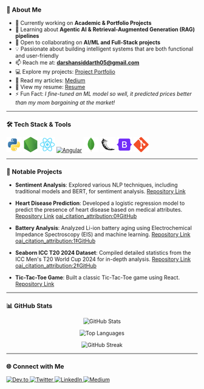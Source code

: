 

### 🧠 About Me

- 🔭 Currently working on **Academic & Portfolio Projects**
- 🌱 Learning about **Agentic AI & Retrieval-Augmented Generation (RAG) pipelines**
- 🤝 Open to collaborating on **AI/ML and Full-Stack projects**
- 💡 Passionate about building intelligent systems that are both functional and user-friendly
- 📫 Reach me at: **darshansiddarth05@gmail.com**
- 💻 Explore my projects: [Project Portfolio](https://shorturl.at/I1Tkd)
- 📝 Read my articles: [Medium](https://medium.com/@darshansiddarth05)
- 📄 View my resume: [Resume](https://shorturl.at/zQhJg)
- ⚡ Fun Fact: *I fine-tuned an ML model so well, it predicted prices better than my mom bargaining at the market!*

---

### 🛠️ Tech Stack & Tools

<p align="left">
  <a href="https://www.python.org/" target="_blank"><img src="https://raw.githubusercontent.com/devicons/devicon/master/icons/python/python-original.svg" alt="Python" width="40" height="40"/></a>
  <a href="https://nodejs.org/" target="_blank"><img src="https://raw.githubusercontent.com/devicons/devicon/master/icons/nodejs/nodejs-original.svg" alt="Node.js" width="40" height="40"/></a>
  <a href="https://reactjs.org/" target="_blank"><img src="https://raw.githubusercontent.com/devicons/devicon/master/icons/react/react-original.svg" alt="React" width="40" height="40"/></a>
  <a href="https://angular.io/" target="_blank"><img src="https://angular.io/assets/images/logos/angular/angular.svg" alt="Angular" width="40" height="40"/></a>
  <a href="https://www.mongodb.com/" target="_blank"><img src="https://raw.githubusercontent.com/devicons/devicon/master/icons/mongodb/mongodb-original.svg" alt="MongoDB" width="40" height="40"/></a>
  <a href="https://flask.palletsprojects.com/" target="_blank"><img src="https://raw.githubusercontent.com/devicons/devicon/master/icons/flask/flask-original.svg" alt="Flask" width="40" height="40"/></a>
  <a href="https://getbootstrap.com/" target="_blank"><img src="https://raw.githubusercontent.com/devicons/devicon/master/icons/bootstrap/bootstrap-plain.svg" alt="Bootstrap" width="40" height="40"/></a>
  <a href="https://git-scm.com/" target="_blank"><img src="https://raw.githubusercontent.com/devicons/devicon/master/icons/git/git-original.svg" alt="Git" width="40" height="40"/></a>
</p>

---

### 📂 Notable Projects

- **Sentiment Analysis**: Explored various NLP techniques, including traditional models and BERT, for sentiment analysis. [Repository Link](https://github.com/darshan3131/Senttiment_analysis)

- **Heart Disease Prediction**: Developed a logistic regression model to predict the presence of heart disease based on medical attributes. [Repository Link](https://github.com/darshan3131/Heart-diesease-Prediction) [oai_citation_attribution:0‡GitHub](https://github.com/darshan3131/Heart-diesease-Prediction?utm_source=chatgpt.com)

- **Battery Analysis**: Analyzed Li-ion battery aging using Electrochemical Impedance Spectroscopy (EIS) and machine learning. [Repository Link](https://github.com/darshan3131/Battery_Analysis) [oai_citation_attribution:1‡GitHub](https://github.com/darshan3131/Battery_Analysis?utm_source=chatgpt.com)

- **Seaborn ICC T20 2024 Dataset**: Compiled detailed statistics from the ICC Men's T20 World Cup 2024 for in-depth analysis. [Repository Link](https://github.com/darshan3131/Seaborn-ICC-T20-2024-Dataset) [oai_citation_attribution:2‡GitHub](https://github.com/darshan3131/Seaborn-ICC-T20-2024-Dataset?utm_source=chatgpt.com)

- **Tic-Tac-Toe Game**: Built a classic Tic-Tac-Toe game using React. [Repository Link](https://github.com/darshan3131/Tic-Tac-toe-)

---

### 📊 GitHub Stats

<p align="center">
  <img src="https://github-readme-stats.vercel.app/api?username=darshan3131&show_icons=true&locale=en" alt="GitHub Stats" />
</p>

<p align="center">
  <img src="https://github-readme-stats.vercel.app/api/top-langs?username=darshan3131&show_icons=true&locale=en&layout=compact" alt="Top Languages" />
</p>

<p align="center">
  <img src="https://github-readme-streak-stats.herokuapp.com/?user=darshan3131" alt="GitHub Streak" />
</p>

---

### 🌐 Connect with Me

<p align="left">
  <a href="https://dev.to/k_cdarshan_8b992d2e54175" target="_blank">
    <img src="https://raw.githubusercontent.com/rahuldkjain/github-profile-readme-generator/master/src/images/icons/Social/devto.svg" alt="Dev.to" height="30" width="40" />
  </a>
  <a href="https://twitter.com/cdarshan38905" target="_blank">
    <img src="https://raw.githubusercontent.com/rahuldkjain/github-profile-readme-generator/master/src/images/icons/Social/twitter.svg" alt="Twitter" height="30" width="40" />
  </a>
  <a href="https://linkedin.com/in/darshan-kc-531484245/" target="_blank">
    <img src="https://raw.githubusercontent.com/rahuldkjain/github-profile-readme-generator/master/src/images/icons/Social/linked-in-alt.svg" alt="LinkedIn" height="30" width="40" />
  </a>
  <a href="https://medium.com/@darshansiddarth05" target="_blank">
    <img src="https://raw.githubusercontent.com/rahuldkjain/github-profile-readme-generator/master/src/images/icons/Social/medium.svg" alt="Medium" height="30" width="40" />
  </ 
